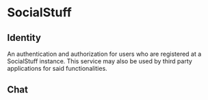 # SocialStuff

## Identity
An authentication and authorization for users who are registered at a SocialStuff instance.
This service may also be used by third party applications for said functionalities.

## Chat
